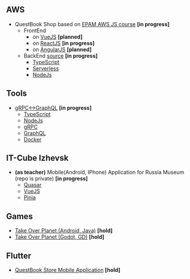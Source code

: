 ## AWS
- QuestBook Shop based on [EPAM AWS JS course](https://github.com/EPAM-JS-Competency-center/cloud-development-course-initial) **[in progress]**
  - FrontEnd
    - on [VueJS](https://vuejs.org/) **[planned]**
    - on [ReactJS](https://github.com/apostol/questbook-store-react.git) **[in progress]**
    - on [AngularJS](https://angularjs.org/) **[planned]**
  - BackEnd [source](https://github.com/apostol/questbook-aws) **[in progress]**
    - [TypeScript](https://www.typescriptlang.org/)
    - [Serverless](https://www.serverless.com/)
    - [NodeJs](https://nodejs.org/en/)

## Tools
- [gRPC<->GraphQL](https://github.com/apostol/grpc2graphQL) **[in progress]**
  - [TypeScript](https://www.typescriptlang.org/)
  - [NodeJs](https://nodejs.org/en/)
  - [gRPC](https://grpc.io/)
  - [GraphQL](https://graphql.org/)
  - [Docker](https://www.docker.com/)

## IT-Cube Izhevsk
- **(as teacher)** Mobile(Android, IPhone) Application for Russia Museum (repo is private) **[in progress]**
  - [Quasar](https://quasar.dev/)
  - [VueJS](https://vuejs.org/)
  - [Pinia](https://pinia.vuejs.org/)

## Games
- [Take Over Planet (Android, Java)](https://github.com/apostol/demo-takeoverplanet.android) **[hold]**
- [Take Over Planet (Godot, GD)](https://github.com/apostol/demo-takeoverplanet.godot) **[hold]**

## Flutter
- [QuestBook Store Mobile Application](https://github.com/apostol/questbook-store-flutter) **[hold]**


<!-- 🔭 I’m currently working on -->
<!-- 🌱 I’m currently learning AWS Cloud -->
<!-- 👯 I’m looking to collaborate on -->
<!-- 🤔 I’m looking for help with -->
<!-- 💬 Ask me about ... -->
<!-- 📫 How to reach me: ... -->
<!-- 😄 Pronouns: ... -->
<!-- ⚡ Fun fact: ... -->
